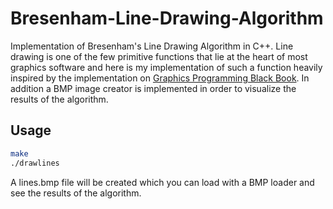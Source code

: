# Bresenham-Line-Drawing-Algorithm
Implementation of Bresenham's Line Drawing Algorithm in C++.
Line drawing is one of the few primitive functions that lie 
at the heart of most graphics software and here is my implementation
of such a function heavily inspired by the implementation on 
[Graphics Programming Black Book](https://www.amazon.com/Michael-Abrashs-Graphics-Programming-Special/dp/1576101746).
In addition a BMP image creator is implemented in order to
visualize the results of the algorithm.

## Usage
```bash
make
./drawlines
```

A lines.bmp file will be created which you can load with a BMP loader and see the results of the algorithm.
